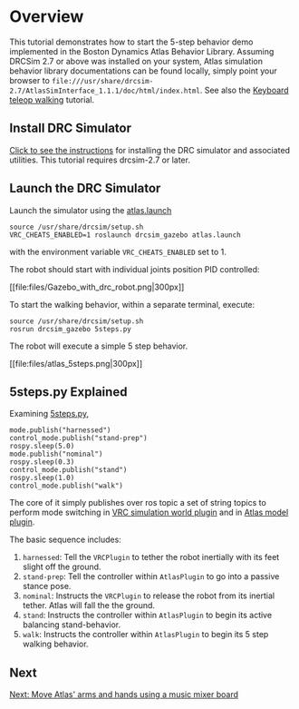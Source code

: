 # Overview

This tutorial demonstrates how to start the 5-step behavior demo implemented in the Boston Dynamics Atlas Behavior Library.  Assuming DRCSim 2.7 or above was installed on your system, Atlas simulation behavior library documentations can be found locally, simply point your browser to `file:///usr/share/drcsim-2.7/AtlasSimInterface_1.1.1/doc/html/index.html`. See also the [Keyboard teleop walking](http://gazebosim.org/tutorials/?tut=drcsim_keyboard_teleop) tutorial.

## Install DRC Simulator ##

[Click to see the instructions](http://gazebosim.org/tutorials/?tut=drcsim_install) for installing the DRC simulator and associated utilities. This tutorial requires drcsim-2.7 or later.

## Launch the DRC Simulator ##

Launch the simulator using the [atlas.launch](https://bitbucket.org/osrf/drcsim/src/66af3c06fde1ad856f381cd07fd2a0bddfa80e86/ros/atlas_utils/launch/atlas.launch?at=drcsim_2.7)

~~~
source /usr/share/drcsim/setup.sh
VRC_CHEATS_ENABLED=1 roslaunch drcsim_gazebo atlas.launch
~~~

with the environment variable `VRC_CHEATS_ENABLED` set to 1.

The robot should start with individual joints position PID controlled:

[[file:files/Gazebo_with_drc_robot.png|300px]]

To start the walking behavior, within a separate terminal, execute:

~~~
source /usr/share/drcsim/setup.sh
rosrun drcsim_gazebo 5steps.py
~~~

The robot will execute a simple 5 step behavior.

[[file:files/atlas_5steps.png|300px]]

## 5steps.py Explained ##

Examining [5steps.py](https://bitbucket.org/osrf/drcsim/src/948dd560cf6b/ros/atlas_utils/scripts/5steps.py?at=drcsim_2.2),

    mode.publish("harnessed")
    control_mode.publish("stand-prep")
    rospy.sleep(5.0)
    mode.publish("nominal")
    rospy.sleep(0.3)
    control_mode.publish("stand")
    rospy.sleep(1.0)
    control_mode.publish("walk")

The core of it simply publishes over ros topic a set of string topics to perform mode switching in [VRC simulation world plugin](https://bitbucket.org/osrf/drcsim/src/948dd560cf6b/ros/atlas_msgs/VRCPlugin.cpp?at=drcsim_2.2#cl-157) and in [Atlas model plugin](https://bitbucket.org/osrf/drcsim/src/948dd560cf6b/ros/atlas_msgs/AtlasPlugin.cpp?at=drcsim_2.2#cl-598).

The basic sequence includes:

  1.  `harnessed`:  Tell the `VRCPlugin` to tether the robot inertially with its feet slight off the ground.
  1.  `stand-prep`:  Tell the controller within `AtlasPlugin` to go into a passive stance pose.
  1.  `nominal`:  Instructs the `VRCPlugin` to release the robot from its inertial tether.  Atlas will fall the the ground.
  1.  `stand`:  Instructs the controller within `AtlasPlugin` to begin its active balancing stand-behavior.
  1.  `walk`:  Instructs the controller within `AtlasPlugin` to begin its 5 step walking behavior.

## Next

[Next: Move Atlas' arms and hands using a music mixer board](http://gazebosim.org/tutorials/?tut=drcsim_atlas_mixer)
